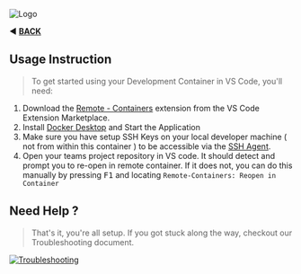 ![Logo](https://red-van-workshop.s3.us-east-1.amazonaws.com/logo.png "Logo")

:arrow_backward: **[BACK](../README.md)**

Usage Instruction
---

> To get started using your Development Container in VS Code, you'll need:

1. Download the [Remote - Containers](https://marketplace.visualstudio.com/items?itemName=ms-vscode-remote.remote-containers) extension from the VS Code Extension Marketplace.
2. Install [Docker Desktop](https://www.docker.com/products/docker-desktop) and Start the Application
3. Make sure you have setup SSH Keys on your local developer machine ( not from within this container ) to be accessible via the [SSH Agent](https://code.visualstudio.com/docs/remote/containers#_using-ssh-keys).
4. Open your teams project repository in VS code. It should detect and prompt you to re-open in remote container.  If it does not, you can do this manually by pressing <kbd>F1</kbd> and locating `Remote-Containers: Reopen in Container`

Need Help ?
---

> That's it, you're all setup.  If you got stuck along the way, checkout our Troubleshooting document.

[![Troubleshooting](https://img.shields.io/badge/Need_help-Troubleshooting-orange.svg?style=for-the-badge&logo=github&logoColor=ffffff&logoWidth=16)](./troubleshooting.md)
